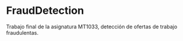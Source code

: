 # FraudDetection
Trabajo final de la asignatura MT1033, detección de ofertas de trabajo fraudulentas.

